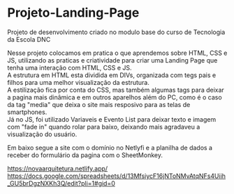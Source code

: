# Projeto-Landing-Page
Projeto de desenvolvimento criado no modulo base do curso de Tecnologia da Escola DNC

Nesse projeto colocamos em pratica o que aprendemos sobre HTML, CSS e JS, utilizando as praticas e criatividade para criar uma Landing Page que tenha uma interação com HTML, CSS e JS.<br>
A estrutura em HTML esta dividida em DIVs, organizada com tegs pais e filhos para uma melhor visualização da estrutura.<br>
A estilização fica por conta do CSS, mas também algumas tags para deixar a pagina mais dinâmica e em outros aparelhos além do PC, como é o caso da tag "media" que deixa o site mais resposivo para as telas de smartphones.<br>
Já no JS, foi utilizado Variaveis e Evento List para deixar texto e imagem com "fade in" quando rolar para baixo, deixando mais agradaveu a visualização do usuário.<br>

Em baixo segue a site com o domínio no Netlyfi e a planilha de dados a receber do formulário da pagina com o SheetMonkey.<br>

https://novaarquitetura.netlify.app/ <br>
https://docs.google.com/spreadsheets/d/13MfsiycF16jNToNMvAtqNFs4Uiih_GU5brDgzNXKh3Q/edit?pli=1#gid=0
